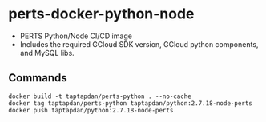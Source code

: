 # perts-docker-python-node

- PERTS Python/Node CI/CD image
- Includes the required GCloud SDK version, GCloud python components, and MySQL libs.

## Commands

```
docker build -t taptapdan/perts-python . --no-cache
docker tag taptapdan/perts-python taptapdan/python:2.7.18-node-perts
docker push taptapdan/python:2.7.18-node-perts
```
